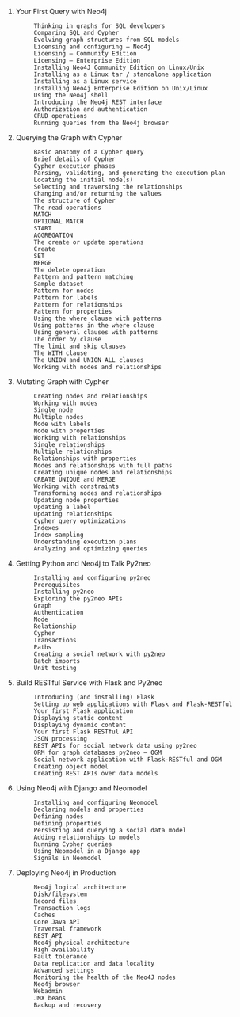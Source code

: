 1. Your First Query with Neo4j

            Thinking in graphs for SQL developers
            Comparing SQL and Cypher
            Evolving graph structures from SQL models
            Licensing and configuring – Neo4j
            Licensing – Community Edition
            Licensing – Enterprise Edition
            Installing Neo4J Community Edition on Linux/Unix
            Installing as a Linux tar / standalone application
            Installing as a Linux service
            Installing Neo4j Enterprise Edition on Unix/Linux
            Using the Neo4j shell
            Introducing the Neo4j REST interface
            Authorization and authentication
            CRUD operations
            Running queries from the Neo4j browser
     
2. Querying the Graph with Cypher

            Basic anatomy of a Cypher query
            Brief details of Cypher
            Cypher execution phases
            Parsing, validating, and generating the execution plan
            Locating the initial node(s)
            Selecting and traversing the relationships
            Changing and/or returning the values
            The structure of Cypher
            The read operations
            MATCH
            OPTIONAL MATCH
            START
            AGGREGATION
            The create or update operations
            Create
            SET
            MERGE
            The delete operation
            Pattern and pattern matching
            Sample dataset
            Pattern for nodes
            Pattern for labels
            Pattern for relationships
            Pattern for properties
            Using the where clause with patterns
            Using patterns in the where clause
            Using general clauses with patterns
            The order by clause
            The limit and skip clauses
            The WITH clause
            The UNION and UNION ALL clauses
            Working with nodes and relationships
     
3. Mutating Graph with Cypher

            Creating nodes and relationships
            Working with nodes
            Single node
            Multiple nodes
            Node with labels
            Node with properties
            Working with relationships
            Single relationships
            Multiple relationships
            Relationships with properties
            Nodes and relationships with full paths
            Creating unique nodes and relationships
            CREATE UNIQUE and MERGE
            Working with constraints
            Transforming nodes and relationships
            Updating node properties
            Updating a label
            Updating relationships
            Cypher query optimizations
            Indexes
            Index sampling
            Understanding execution plans
            Analyzing and optimizing queries
     
4. Getting Python and Neo4j to Talk Py2neo

            Installing and configuring py2neo
            Prerequisites
            Installing py2neo
            Exploring the py2neo APIs
            Graph
            Authentication
            Node
            Relationship
            Cypher
            Transactions
            Paths
            Creating a social network with py2neo
            Batch imports
            Unit testing
     
5. Build RESTful Service with Flask and Py2neo

            Introducing (and installing) Flask
            Setting up web applications with Flask and Flask-RESTful
            Your first Flask application
            Displaying static content
            Displaying dynamic content
            Your first Flask RESTful API
            JSON processing
            REST APIs for social network data using py2neo
            ORM for graph databases py2neo – OGM
            Social network application with Flask-RESTful and OGM
            Creating object model
            Creating REST APIs over data models
     
6. Using Neo4j with Django and Neomodel

            Installing and configuring Neomodel
            Declaring models and properties
            Defining nodes
            Defining properties
            Persisting and querying a social data model
            Adding relationships to models
            Running Cypher queries
            Using Neomodel in a Django app
            Signals in Neomodel
     
7. Deploying Neo4j in Production

            Neo4j logical architecture
            Disk/filesystem
            Record files
            Transaction logs
            Caches
            Core Java API
            Traversal framework
            REST API
            Neo4j physical architecture
            High availability
            Fault tolerance
            Data replication and data locality
            Advanced settings
            Monitoring the health of the Neo4J nodes
            Neo4j browser
            Webadmin
            JMX beans
            Backup and recovery